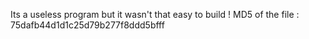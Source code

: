 Its a useless program but it wasn't that easy to build !
MD5 of the file : 75dafb44d1d1c25d79b277f8ddd5bfff
